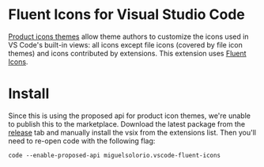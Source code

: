 # Fluent Icons for Visual Studio Code

[Product icons themes](https://code.visualstudio.com/api/extension-guides/product-icon-theme) allow theme authors to customize the icons used in VS Code's built-in views: all icons except file icons (covered by file icon themes) and icons contributed by extensions. This extension uses [Fluent Icons](https://www.figma.com/community/file/836835755999342788/Microsoft-Fluent-System-Icons).

# Install
Since this is using the proposed api for product icon themes, we're unable to publish this to the marketplace. Download the latest package from the [release](https://github.com/misolori/vscode-fluent-icons/releases) tab and manually install the vsix from the extensions list. Then you'll need to re-open code with the following flag:

`code --enable-proposed-api miguelsolorio.vscode-fluent-icons`